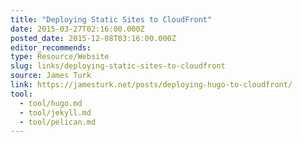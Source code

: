 ```yaml
---
title: "Deploying Static Sites to CloudFront"
date: 2015-03-27T02:16:00.000Z
posted_date: 2015-12-08T03:16:00.000Z
editor_recommends:
type: Resource/Website
slug: links/deploying-static-sites-to-cloudfront
source: James Turk
link: https://jamesturk.net/posts/deploying-hugo-to-cloudfront/
tool:
  - tool/hugo.md
  - tool/jekyll.md
  - tool/pelican.md
---
```






